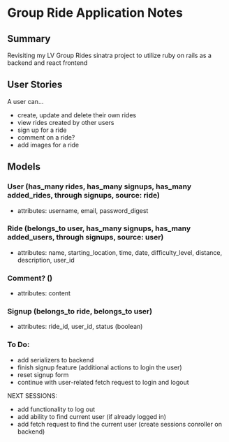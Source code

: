 # Group Ride Application Notes
## Summary
Revisiting my LV Group Rides sinatra project to utilize ruby on rails as a backend and react frontend 

## User Stories
A user can...
- create, update and delete their own rides
- view rides created by other users
- sign up for a ride 
- comment on a ride?
- add images for a ride

## Models 
### User (has_many rides, has_many signups, has_many added_rides, through signups, source: ride)
- attributes: username, email, password_digest
### Ride (belongs_to user, has_many signups, has_many added_users, through signups, source: user)
- attributes: name, starting_location, time, date, difficulty_level, distance, description, user_id
### Comment? ()
- attributes: content
### Signup (belongs_to ride, belongs_to user)
- attributes: ride_id, user_id, status (boolean)

### To Do:
- add serializers to backend 
- finish signup feature (additional actions to login the user)
- reset signup form
- continue with user-related fetch request to login and logout

NEXT SESSIONS:
- add functionality to log out
- add ability to find current user (if already logged in)
- add fetch request to find the current user (create sessions conroller on backend)

